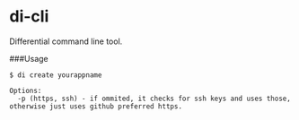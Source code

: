 di-cli
======

Differential command line tool.


###Usage

    $ di create yourappname

    Options:
      -p (https, ssh) - if ommited, it checks for ssh keys and uses those, otherwise just uses github preferred https.
